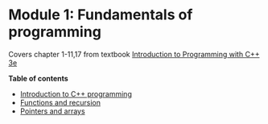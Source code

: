 # Module 1: Fundamentals of programming
Covers chapter 1-11,17 from textbook [Introduction to Programming with C++ 3e](https://liveexample.pearsoncmg.com/liang/cpp3e/)

**Table of contents**

* [Introduction to C++ programming](./BasicProgramming.md)
* [Functions and recursion](./FunctionNRecursion.md)
* [Pointers and arrays](./PointerNArray.md)

